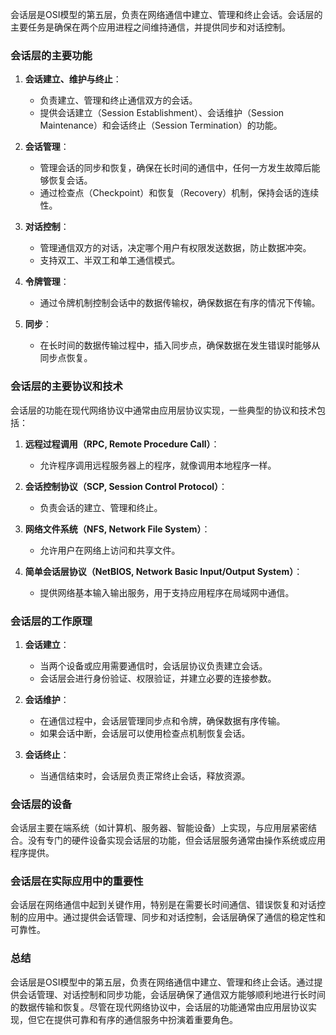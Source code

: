 会话层是OSI模型的第五层，负责在网络通信中建立、管理和终止会话。会话层的主要任务是确保在两个应用进程之间维持通信，并提供同步和对话控制。

### 会话层的主要功能

1. **会话建立、维护与终止**：
   - 负责建立、管理和终止通信双方的会话。
   - 提供会话建立（Session Establishment）、会话维护（Session Maintenance）和会话终止（Session Termination）的功能。

2. **会话管理**：
   - 管理会话的同步和恢复，确保在长时间的通信中，任何一方发生故障后能够恢复会话。
   - 通过检查点（Checkpoint）和恢复（Recovery）机制，保持会话的连续性。

3. **对话控制**：
   - 管理通信双方的对话，决定哪个用户有权限发送数据，防止数据冲突。
   - 支持双工、半双工和单工通信模式。

4. **令牌管理**：
   - 通过令牌机制控制会话中的数据传输权，确保数据在有序的情况下传输。

5. **同步**：
   - 在长时间的数据传输过程中，插入同步点，确保数据在发生错误时能够从同步点恢复。

### 会话层的主要协议和技术

会话层的功能在现代网络协议中通常由应用层协议实现，一些典型的协议和技术包括：

1. **远程过程调用（RPC, Remote Procedure Call）**：
   - 允许程序调用远程服务器上的程序，就像调用本地程序一样。

2. **会话控制协议（SCP, Session Control Protocol）**：
   - 负责会话的建立、管理和终止。

3. **网络文件系统（NFS, Network File System）**：
   - 允许用户在网络上访问和共享文件。

4. **简单会话层协议（NetBIOS, Network Basic Input/Output System）**：
   - 提供网络基本输入输出服务，用于支持应用程序在局域网中通信。

### 会话层的工作原理

1. **会话建立**：
   - 当两个设备或应用需要通信时，会话层协议负责建立会话。
   - 会话层会进行身份验证、权限验证，并建立必要的连接参数。

2. **会话维护**：
   - 在通信过程中，会话层管理同步点和令牌，确保数据有序传输。
   - 如果会话中断，会话层可以使用检查点机制恢复会话。

3. **会话终止**：
   - 当通信结束时，会话层负责正常终止会话，释放资源。

### 会话层的设备

会话层主要在端系统（如计算机、服务器、智能设备）上实现，与应用层紧密结合。没有专门的硬件设备实现会话层的功能，但会话层服务通常由操作系统或应用程序提供。

### 会话层在实际应用中的重要性

会话层在网络通信中起到关键作用，特别是在需要长时间通信、错误恢复和对话控制的应用中。通过提供会话管理、同步和对话控制，会话层确保了通信的稳定性和可靠性。

### 总结

会话层是OSI模型中的第五层，负责在网络通信中建立、管理和终止会话。通过提供会话管理、对话控制和同步功能，会话层确保了通信双方能够顺利地进行长时间的数据传输和恢复。尽管在现代网络协议中，会话层的功能通常由应用层协议实现，但它在提供可靠和有序的通信服务中扮演着重要角色。